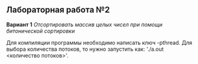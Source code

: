 ## Лабораторная работа №2

**Вариант 1** *Отсортировать массив целых чисел при помощи битонической сортировки*

Для компиляции программы необходимо написать ключ -pthread. Для выбора количества потоков, то нужно запустить как:  './a.out <количество потоков>'.